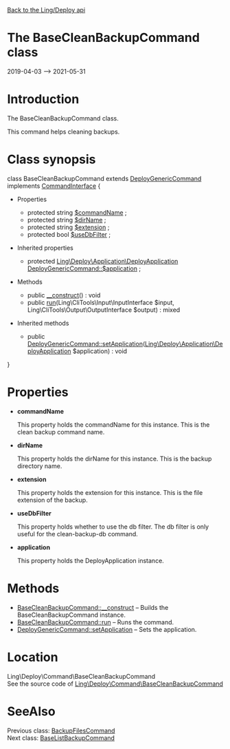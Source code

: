 [Back to the Ling/Deploy api](https://github.com/lingtalfi/Deploy/blob/master/doc/api/Ling/Deploy.md)



The BaseCleanBackupCommand class
================
2019-04-03 --> 2021-05-31






Introduction
============

The BaseCleanBackupCommand class.

This command helps cleaning backups.



Class synopsis
==============


class <span class="pl-k">BaseCleanBackupCommand</span> extends [DeployGenericCommand](https://github.com/lingtalfi/Deploy/blob/master/doc/api/Ling/Deploy/Command/DeployGenericCommand.md) implements [CommandInterface](https://github.com/lingtalfi/CliTools/blob/master/doc/api/Ling/CliTools/Command/CommandInterface.md) {

- Properties
    - protected string [$commandName](#property-commandName) ;
    - protected string [$dirName](#property-dirName) ;
    - protected string [$extension](#property-extension) ;
    - protected bool [$useDbFilter](#property-useDbFilter) ;

- Inherited properties
    - protected [Ling\Deploy\Application\DeployApplication](https://github.com/lingtalfi/Deploy/blob/master/doc/api/Ling/Deploy/Application/DeployApplication.md) [DeployGenericCommand::$application](#property-application) ;

- Methods
    - public [__construct](https://github.com/lingtalfi/Deploy/blob/master/doc/api/Ling/Deploy/Command/BaseCleanBackupCommand/__construct.md)() : void
    - public [run](https://github.com/lingtalfi/Deploy/blob/master/doc/api/Ling/Deploy/Command/BaseCleanBackupCommand/run.md)(Ling\CliTools\Input\InputInterface $input, Ling\CliTools\Output\OutputInterface $output) : mixed

- Inherited methods
    - public [DeployGenericCommand::setApplication](https://github.com/lingtalfi/Deploy/blob/master/doc/api/Ling/Deploy/Command/DeployGenericCommand/setApplication.md)([Ling\Deploy\Application\DeployApplication](https://github.com/lingtalfi/Deploy/blob/master/doc/api/Ling/Deploy/Application/DeployApplication.md) $application) : void

}




Properties
=============

- <span id="property-commandName"><b>commandName</b></span>

    This property holds the commandName for this instance.
    This is the clean backup command name.
    
    

- <span id="property-dirName"><b>dirName</b></span>

    This property holds the dirName for this instance.
    This is the backup directory name.
    
    

- <span id="property-extension"><b>extension</b></span>

    This property holds the extension for this instance.
    This is the file extension of the backup.
    
    

- <span id="property-useDbFilter"><b>useDbFilter</b></span>

    This property holds whether to use the db filter.
    The db filter is only useful for the clean-backup-db command.
    
    

- <span id="property-application"><b>application</b></span>

    This property holds the DeployApplication instance.
    
    



Methods
==============

- [BaseCleanBackupCommand::__construct](https://github.com/lingtalfi/Deploy/blob/master/doc/api/Ling/Deploy/Command/BaseCleanBackupCommand/__construct.md) &ndash; Builds the BaseCleanBackupCommand instance.
- [BaseCleanBackupCommand::run](https://github.com/lingtalfi/Deploy/blob/master/doc/api/Ling/Deploy/Command/BaseCleanBackupCommand/run.md) &ndash; Runs the command.
- [DeployGenericCommand::setApplication](https://github.com/lingtalfi/Deploy/blob/master/doc/api/Ling/Deploy/Command/DeployGenericCommand/setApplication.md) &ndash; Sets the application.





Location
=============
Ling\Deploy\Command\BaseCleanBackupCommand<br>
See the source code of [Ling\Deploy\Command\BaseCleanBackupCommand](https://github.com/lingtalfi/Deploy/blob/master/Command/BaseCleanBackupCommand.php)



SeeAlso
==============
Previous class: [BackupFilesCommand](https://github.com/lingtalfi/Deploy/blob/master/doc/api/Ling/Deploy/Command/BackupFilesCommand.md)<br>Next class: [BaseListBackupCommand](https://github.com/lingtalfi/Deploy/blob/master/doc/api/Ling/Deploy/Command/BaseListBackupCommand.md)<br>
